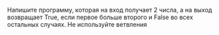 Напишите программу, которая на вход получает 2 числа, а на выход возвращает True, если первое больше второго и False во всех остальных случаях. Не используйте ветвления
